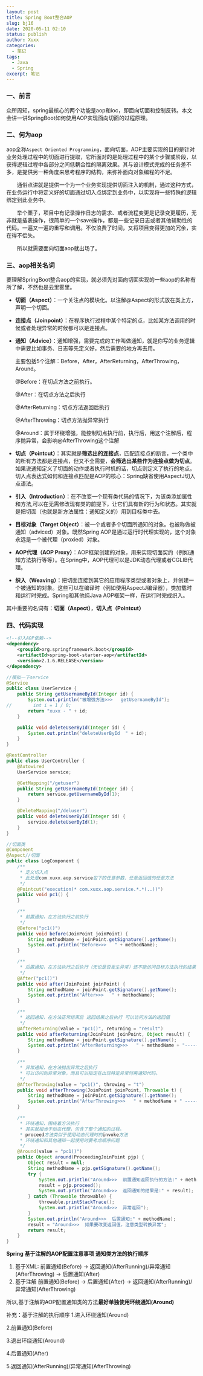 ```yaml
---
layout: post
title: Spring Boot整合AOP
slug: bj16
date: 2020-05-11 02:10
status: publish
author: Xuxx
categories: 
  - 笔记
tags: 
  - Java
  - Spring
excerpt: 笔记
---
```


### 一、前言

众所周知，spring最核心的两个功能是aop和ioc，即面向切面和控制反转。本文会讲一讲SpringBoot如何使用AOP实现面向切面的过程原理。

### 二、何为aop

 aop全称`Aspect Oriented Programming`，面向切面，AOP主要实现的目的是针对业务处理过程中的切面进行提取，它所面对的是处理过程中的某个步骤或阶段，以获得逻辑过程中各部分之间低耦合性的隔离效果。其与设计模式完成的任务差不多，是提供另一种角度来思考程序的结构，来弥补面向对象编程的不足。

　　通俗点讲就是提供一个为一个业务实现提供切面注入的机制，通过这种方式，在业务运行中将定义好的切面通过切入点绑定到业务中，以实现将一些特殊的逻辑绑定到此业务中。

　　举个栗子，项目中有记录操作日志的需求、或者流程变更是记录变更履历，无非就是插表操作，很简单的一个save操作，都是一些记录日志或者其他辅助性的代码。一遍又一遍的重写和调用。不仅浪费了时间，又将项目变得更加的冗余，实在得不偿失。

　　所以就需要面向切面aop就出场了。

### 三、aop相关名词

 要理解SpringBoot整合aop的实现，就必须先对面向切面实现的一些aop的名称有所了解，不然也是云里雾里。

- **切面（Aspect）**：一个关注点的模块化。以注解@Aspect的形式放在类上方，声明一个切面。

- **连接点（Joinpoint）**：在程序执行过程中某个特定的点，比如某方法调用的时候或者处理异常的时候都可以是连接点。

- **通知（Advice）**：通知增强，需要完成的工作叫做通知，就是你写的业务逻辑中需要比如事务、日志等先定义好，然后需要的地方再去用。

  主要包括5个注解：Before，After，AfterReturning，AfterThrowing，Around。

  @Before：在切点方法之前执行。

  @After：在切点方法之后执行

  @AfterReturning：切点方法返回后执行

  @AfterThrowing：切点方法抛异常执行

  @Around：属于环绕增强，能控制切点执行前，执行后，用这个注解后，程序抛异常，会影响@AfterThrowing这个注解

- **切点（Pointcut）**：其实就是**筛选出的连接点**，匹配连接点的断言，一个类中的所有方法都是连接点，但又不全需要，**会筛选出某些作为连接点做为切点**。如果说通知定义了切面的动作或者执行时机的话，切点则定义了执行的地点。切入点表达式如何和连接点匹配是AOP的核心：Spring缺省使用AspectJ切入点语法。

- **引入（Introduction）**：在不改变一个现有类代码的情况下，为该类添加属性和方法,可以在无需修改现有类的前提下，让它们具有新的行为和状态。其实就是把切面（也就是新方法属性：通知定义的）用到目标类中去。

- **目标对象（Target Object）**：被一个或者多个切面所通知的对象。也被称做被通知（adviced）对象。既然Spring AOP是通过运行时代理实现的，这个对象永远是一个被代理（proxied）对象。

- **AOP代理（AOP Proxy）**：AOP框架创建的对象，用来实现切面契约（例如通知方法执行等等）。在Spring中，AOP代理可以是JDK动态代理或者CGLIB代理。

- **织入（Weaving）**：把切面连接到其它的应用程序类型或者对象上，并创建一个被通知的对象。这些可以在编译时（例如使用AspectJ编译器），类加载时和运行时完成。Spring和其他纯Java AOP框架一样，在运行时完成织入。

 其中重要的名词有：**切面（Aspect）**，**切入点（Pointcut）**

### 四、代码实现

```xml
<!--引入AOP依赖-->
<dependency>
	<groupId>org.springframework.boot</groupId>
	<artifactId>spring-boot-starter-aop</artifactId>
	<version>2.1.6.RELEASE</version>
</dependency>
```

```java
//模拟一下service
@Service
public class UserService {
    public String getUsernameById(Integer id) {
        System.out.println("被增强方法>>>   getUsernameById");
//        int i = 1 / 0;
        return "xuxx - " + id;
    }

    public void deleteUserById(Integer id) {
        System.out.println("deleteUserById  " + id);
    }
}
```

```java
@RestController
public class UserController {
    @Autowired
    UserService service;

    @GetMapping("/getuser")
    public String getUsernameById(Integer id) {
        return service.getUsernameById(1);
    }

    @DeleteMapping("/deluser")
    public void deleteUserById(Integer id) {
        service.deleteUserById(1);
    }
}
```

```java
//切面类
@Component
@Aspect//切面
public class LogComponent {
    /**
     * 定义切入点
     * 此处是com.xuxx.aop.service包下的任意参数、任意返回值的任意方法
     */
    @Pointcut("execution(* com.xuxx.aop.service.*.*(..))")
    public void pc1() {
    }

    /**
     * 前置通知，在方法执行之前执行
     */
    @Before("pc1()")
    public void before(JoinPoint joinPoint) {
        String methodName = joinPoint.getSignature().getName();
        System.out.println("Before>>>   " + methodName);
    }

    /**
     * 后置通知，在方法执行之后执行（无论是否发生异常）还不能访问目标方法执行的结果
     */
    @After("pc1()")
    public void after(JoinPoint joinPoint) {
        String methodName = joinPoint.getSignature().getName();
        System.out.println("After>>>   " + methodName);
    }

    /**
     * 返回通知，在方法正常结束后 返回结果之后执行 可以访问方法的返回值
     */
    @AfterReturning(value = "pc1()", returning = "result")
    public void afterReturning(JoinPoint joinPoint, Object result) {
        String methodName = joinPoint.getSignature().getName();
        System.out.println("AfterReturning>>>   " + methodName + "-----result>>>" + result);
    }

    /**
     * 异常通知，在方法抛出异常之后执行
     * 可以访问到异常对象，而且可以指定在出现特定异常时再通知代码。
     */
    @AfterThrowing(value = "pc1()", throwing = "t")
    public void afterThrowing(JoinPoint joinPoint, Throwable t) {
        String methodName = joinPoint.getSignature().getName();
        System.out.println("AfterThrowing>>>   " + methodName + " -----Throwable>>>   " + t.getMessage());
    }

    /**
     * 环绕通知，围绕着方法执行
     * 其实就相当于动态代理，包含了整个通知的过程。
     * proceed方法类似于使用动态代理时的invoke方法
     * 环绕通知和其他通知一起使用时要考虑顺序问题
     */
    @Around(value = "pc1()")
    public Object around(ProceedingJoinPoint pjp) {
        Object result = null;
        String methodName = pjp.getSignature().getName();
        try {
            System.out.println("Around>>>  前置通知返回执行的方法:" + methodName + " --- 方法参数:" + Arrays.asList(pjp.getArgs()));
            result = pjp.proceed();
            System.out.println("Around>>>  返回通知的结果是:" + result);
        } catch (Throwable throwable) {
            throwable.printStackTrace();
            System.out.println("Around>>>  异常返回");
        }
        System.out.println("Around>>>  后置通知:" + methodName);
        result = "Around>>>  如果要改变返回值，注意类型转换异常";
        return result;
    }
}
```

**Spring 基于注解的AOP配置注意事项**
**通知类方法的执行顺序**

1. 基于XML:
   前置通知(Before) → 返回通知(AfterRunning)/异常通知(AfterThrowing) → 后置通知(After)
2. 基于注解
   前置通知(Before) → 后置通知(After) → 返回通知(AfterRunning)/异常通知(AfterThrowing)

所以,基于注解的AOP配置通知类的方法**最好单独使用环绕通知(Around)**

补充：基于注解的执行顺序
1.进入环绕通知(Around)

2.前置通知(Before) 

3.退出环绕通知(Around)

4.后置通知(After)

5.返回通知(AfterRunning)/异常通知(AfterThrowing)